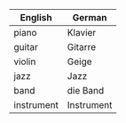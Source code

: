 | English | German |
|---------|--------|
| piano | Klavier |
| guitar | Gitarre |
| violin | Geige |
| jazz | Jazz |
| band | die Band |
| instrument| Instrument |
